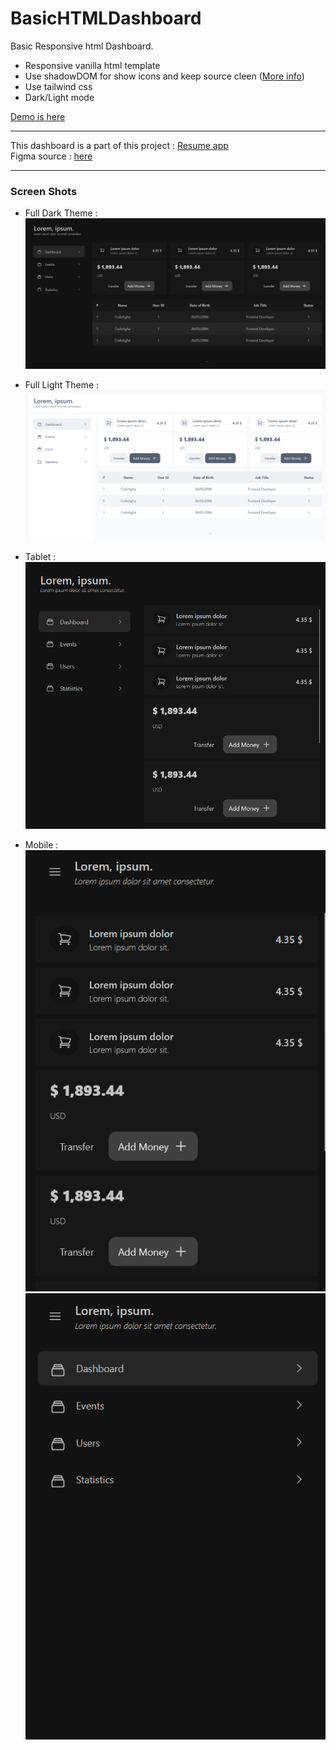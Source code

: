 # BasicHTMLDashboard
Basic Responsive html Dashboard.

- Responsive vanilla html template
- Use shadowDOM for show icons and keep source cleen ([More info](https://developer.mozilla.org/en-US/docs/Web/API/Web_components/Using_shadow_DOM))
- Use tailwind css
- Dark/Light mode

[Demo is here](https://amirmahdyjebreily.github.io/BasicHTMLDashboard/src/)

---
This dashboard is a part of this project : [Resume app](https://github.com/imrostami/ResumeAppApi)  
Figma source : [here](https://www.figma.com/design/W3Qdnvm8ncyImxQg7TJV5S/Simple-Dashboard-(Community)?t=3dmtRzwb55qrojf1-0)

---

### Screen Shots

- Full Dark Theme : 
![Full Darkmode](./docs/images/Screenshot%202024-10-20%20233633.png)

- Full Light Theme :
![Full Light Theme](./docs/images/Screenshot%202024-10-20%20233718.png)

- Tablet :   
![Tablet](./docs/images/Screenshot%202024-10-20%20233646.png)

- Mobile :  
![Image](./docs/images/Screenshot%202024-10-20%20233653.png)
![Image](./docs/images/Screenshot%202024-10-20%20233659.png)
